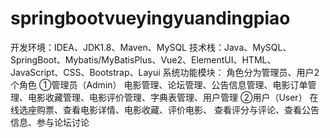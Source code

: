 # springbootvueyingyuandingpiao
开发环境：IDEA、JDK1.8、Maven、MySQL 技术栈：Java、MySQL、SpringBoot、Mybatis/MyBatisPlus、Vue2、ElementUI、HTML、JavaScript、CSS、Bootstrap、Layui  系统功能模块： 角色分为管理员、用户2个角色 ①管理员（Admin） 电影管理、论坛管理、公告信息管理、电影订单管理、电影收藏管理、电影评价管理、字典表管理、用户管理 ②用户（User） 在线选座购票、查看电影详情、电影收藏、评价电影、 查看评分与评论、查看公告信息、参与论坛讨论
